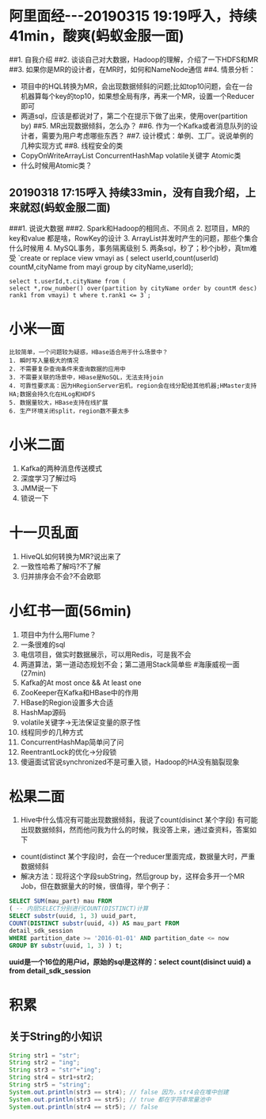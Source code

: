 # 阿里面经---20190315 19:19呼入，持续41min，酸爽(蚂蚁金服一面)
##1. 自我介绍
##2. 谈谈自己对大数据，Hadoop的理解，介绍了一下HDFS和MR
##3. 如果你是MR的设计者，在MR时，如何和NameNode通信
##4. 情景分析：
- 项目中的HQL转换为MR，会出现数据倾斜的问题;比如top10问题，会在一台机器算每个key的top10，如果想全局有序，再来一个MR，设置一个Reducer即可
- 两道sql，应该是都说对了，第二个在提示下做了出来，使用over(partition by)
##5. MR出现数据倾斜，怎么办？
##6. 作为一个Kafka或者消息队列的设计者，需要为用户考虑哪些东西？
##7. 设计模式：单例、工厂。说说单例的几种实现方式
##8. 线程安全的类
- CopyOnWriteArrayList ConcurrentHashMap volatile关键字 Atomic类
- 什么时候用Atomic类？
##	20190318 17:15呼入 持续33min，没有自我介绍，上来就怼(蚂蚁金服二面)
###1. 说说大数据
###2. Spark和Hadoop的相同点、不同点
	2. 怼项目，MR的key和value 都是啥，RowKey的设计
	3. ArrayList并发时产生的问题，那些个集合什么时候用
	4. MySQL事务，事务隔离级别
	5. 两条sql，秒了；秒个jb秒，真tm难受
	`create or replace view vmayi as (
		select userId,count(userId) countM,cityName from mayi group by cityName,userId);

	select t.userId,t.cityName from (
	select *,row_number() over(partition by cityName order by countM desc) rank1 from vmayi) t where t.rank1 <= 3`;
# 小米一面
	比较简单，一个问题较为疑惑，HBase适合用于什么场景中？
	1. 瞬时写入量极大的情况
	2. 不需要复杂查询条件来查询数据的应用中
	3. 不需要关联的场景中，HBase是NoSQL，无法支持join
	4. 可靠性要求高：因为HRegionServer宕机，region会在线分配给其他机器;HMaster支持HA;数据会持久化在HLog和HDFS
	5. 数据量较大，HBase支持在线扩展
	6. 生产环境关闭split，region数不要太多
# 小米二面
   1. Kafka的两种消息传送模式
   2. 深度学习了解过吗
   3. JMM说一下
   4. 锁说一下
# 十一贝乱面
1. HiveQL如何转换为MR?说出来了
2. 一致性哈希了解吗?不了解
3. 归并排序会不会?不会欧耶
# 小红书一面(56min)
1. 项目中为什么用Flume？
2. 一条很难的sql
3. 电信项目，做实时数据展示，可以用Redis，可是我不会
4. 两道算法，第一道动态规划不会；第二道用Stack简单些
#海康威视一面(27min)
1. Kafka的At most once && At least one
2. ZooKeeper在Kafka和HBase中的作用
3. HBase的Region设置多大合适
4. HashMap源码
5. volatile关键字->无法保证变量的原子性
6. 线程同步的几种方式
7. ConcurrentHashMap简单问了问
8. ReentrantLock的优化->分段锁
9. 傻逼面试官说synchronized不是可重入锁，Hadoop的HA没有脑裂现象
# 松果二面
1. Hive中什么情况有可能出现数据倾斜，我说了count(disinct 某个字段) 有可能出现数据倾斜，然而他问我为什么的时候，我没答上来，通过查资料，答案如下
- count(distinct 某个字段)时，会在一个reducer里面完成，数据量大时，严重数据倾斜
- 解决方法：现将这个字段subString，然后group by，这样会多开一个MR Job，但在数据量大的时候，很值得，举个例子：
```sql
SELECT SUM(mau_part) mau FROM 
( -- 内层SELECT分别进行COUNT(DISTINCT)计算 
SELECT substr(uuid, 1, 3) uuid_part, 
COUNT(DISTINCT substr(uuid, 4)) AS mau_part FROM 
detail_sdk_session 
WHERE partition_date >= '2016-01-01' AND partition_date <= now 
GROUP BY substr(uuid, 1, 3) ) t;
```
**uuid是一个16位的用户id，原始的sql是这样的：select count(disinct uuid) a from detail_sdk_session**
# 积累
## 关于String的小知识
```Java
String str1 = "str";
String str2 = "ing";
String str3 = "str"+"ing";
String str4 = str1+str2;
String str5 = "string";
System.out.println(str3 == str4); // false 因为，str4会在堆中创建
System.out.println(str3 == str5); // true 都在字符串常量池中
System.out.println(str4 == str5); // false